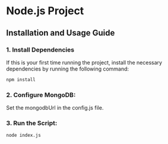 # Node.js Project

## Installation and Usage Guide

### 1. Install Dependencies
If this is your first time running the project, install the necessary dependencies by running the following command:

```bash
npm install
```


### 2. Configure MongoDB:
Set the mongodbUrl in the config.js file.


### 3. Run the Script:
```bash
node index.js
```